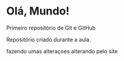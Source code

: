 # Olá, Mundo!
 Primeiro repositório de Git e GitHub

 Repositório criado durante a aula.
 

 fazendo umas alteraçoes
 alterando pelo site
